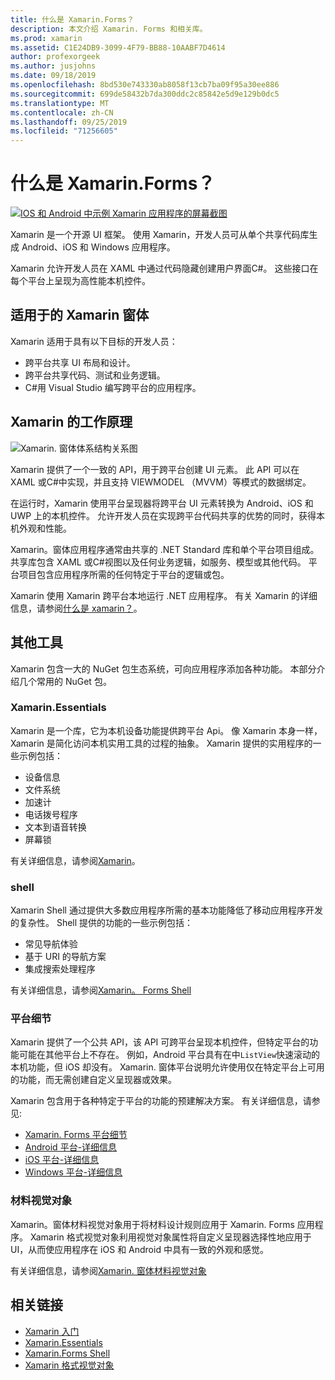 ```yaml
---
title: 什么是 Xamarin.Forms？
description: 本文介绍 Xamarin. Forms 和相关库。
ms.prod: xamarin
ms.assetid: C1E24DB9-3099-4F79-BB88-10AABF7D4614
author: profexorgeek
ms.author: jusjohns
ms.date: 09/18/2019
ms.openlocfilehash: 8bd530e743330ab8058f13cb7ba09f95a30ee886
ms.sourcegitcommit: 699de58432b7da300ddc2c85842e5d9e129b0dc5
ms.translationtype: MT
ms.contentlocale: zh-CN
ms.lasthandoff: 09/25/2019
ms.locfileid: "71256605"
---
```

# <a name="what-is-xamarinforms"></a>什么是 Xamarin.Forms？

[![IOS 和 Android 中示例 Xamarin 应用程序的屏幕截图](what-is-xamarin-forms-images/xamarin-forms-app-cropped.png)](what-is-xamarin-forms-images/xamarin-forms-app.png#lightbox)

Xamarin 是一个开源 UI 框架。 使用 Xamarin，开发人员可从单个共享代码库生成 Android、iOS 和 Windows 应用程序。

Xamarin 允许开发人员在 XAML 中通过代码隐藏创建用户界面C#。 这些接口在每个平台上呈现为高性能本机控件。

## <a name="who-xamarinforms-is-for"></a>适用于的 Xamarin 窗体

Xamarin 适用于具有以下目标的开发人员：

- 跨平台共享 UI 布局和设计。
- 跨平台共享代码、测试和业务逻辑。
- C#用 Visual Studio 编写跨平台的应用程序。

## <a name="how-xamarinforms-works"></a>Xamarin 的工作原理

![Xamarin. 窗体体系结构关系图](what-is-xamarin-forms-images/xamarin-forms-architecture.png)

Xamarin 提供了一个一致的 API，用于跨平台创建 UI 元素。 此 API 可以在 XAML 或C#中实现，并且支持 VIEWMODEL （MVVM）等模式的数据绑定。

在运行时，Xamarin 使用平台呈现器将跨平台 UI 元素转换为 Android、iOS 和 UWP 上的本机控件。 允许开发人员在实现跨平台代码共享的优势的同时，获得本机外观和性能。

Xamarin。窗体应用程序通常由共享的 .NET Standard 库和单个平台项目组成。 共享库包含 XAML 或C#视图以及任何业务逻辑，如服务、模型或其他代码。 平台项目包含应用程序所需的任何特定于平台的逻辑或包。

Xamarin 使用 Xamarin 跨平台本地运行 .NET 应用程序。 有关 Xamarin 的详细信息，请参阅[什么是 xamarin？](~/get-started/what-is-xamarin.md)。

## <a name="additional-tools"></a>其他工具

Xamarin 包含一大的 NuGet 包生态系统，可向应用程序添加各种功能。 本部分介绍几个常用的 NuGet 包。

### <a name="xamarinessentials"></a>Xamarin.Essentials

Xamarin 是一个库，它为本机设备功能提供跨平台 Api。 像 Xamarin 本身一样，Xamarin 是简化访问本机实用工具的过程的抽象。 Xamarin 提供的实用程序的一些示例包括：

- 设备信息
- 文件系统
- 加速计
- 电话拨号程序
- 文本到语音转换
- 屏幕锁

有关详细信息，请参阅[Xamarin](~/essentials/index.md)。

### <a name="shell"></a>shell

Xamarin Shell 通过提供大多数应用程序所需的基本功能降低了移动应用程序开发的复杂性。 Shell 提供的功能的一些示例包括：

- 常见导航体验
- 基于 URI 的导航方案
- 集成搜索处理程序

有关详细信息，请参阅[Xamarin。 Forms Shell](~/xamarin-forms/app-fundamentals/shell/index.md)

### <a name="platform-specifics"></a>平台细节

Xamarin 提供了一个公共 API，该 API 可跨平台呈现本机控件，但特定平台的功能可能在其他平台上不存在。 例如，Android 平台具有在中`ListView`快速滚动的本机功能，但 iOS 却没有。 Xamarin. 窗体平台说明允许使用仅在特定平台上可用的功能，而无需创建自定义呈现器或效果。

Xamarin 包含用于各种特定于平台的功能的预建解决方案。 有关详细信息，请参见:

- [Xamarin. Forms 平台细节](~/xamarin-forms/platform/platform-specifics/index.md)
- [Android 平台-详细信息](~/xamarin-forms/platform/android/index.md)
- [iOS 平台-详细信息](~/xamarin-forms/platform/ios/index.md)
- [Windows 平台-详细信息](~/xamarin-forms/platform/windows/index.md)

### <a name="material-visual"></a>材料视觉对象

Xamarin。窗体材料视觉对象用于将材料设计规则应用于 Xamarin. Forms 应用程序。 Xamarin 格式视觉对象利用视觉对象属性将自定义呈现器选择性地应用于 UI，从而使应用程序在 iOS 和 Android 中具有一致的外观和感觉。

有关详细信息，请参阅[Xamarin. 窗体材料视觉对象](~/xamarin-forms/user-interface/visual/material-visual.md)

## <a name="related-links"></a>相关链接

- [Xamarin 入门](~/xamarin-forms/index.yml)
- [Xamarin.Essentials](~/essentials/index.md)
- [Xamarin.Forms Shell](~/xamarin-forms/app-fundamentals/shell/index.md)
- [Xamarin 格式视觉对象](~/xamarin-forms/user-interface/visual/material-visual.md)
